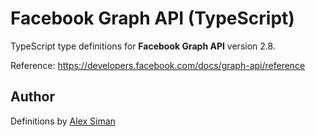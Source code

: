 # Facebook Graph API (TypeScript)

TypeScript type definitions for **Facebook Graph API** version 2.8.

Reference: https://developers.facebook.com/docs/graph-api/reference

## Author

Definitions by [Alex Siman](https://github.com/siman)
